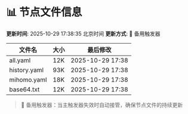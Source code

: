 # 📊 节点文件信息

**更新时间**: 2025-10-29 17:38:35 北京时间
**更新方式**: 🔄 备用触发器

| 文件名 | 大小 | 最后修改 |
|--------|------|----------|
| all.yaml | 12K | 2025-10-29 17:38 |
| history.yaml | 93K | 2025-10-29 17:38 |
| mihomo.yaml | 18K | 2025-10-29 17:38 |
| base64.txt | 12K | 2025-10-29 17:38 |

> 🔄 备用触发器：当主触发器失效时自动接管，确保节点文件的持续更新
